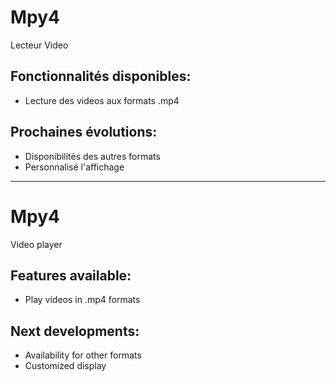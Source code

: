# Mpy4


Lecteur Video


## Fonctionnalités disponibles:

* Lecture des videos aux formats .mp4

## Prochaines évolutions:

* Disponibilités des autres formats
* Personnalisé l'affichage

----
# Mpy4

Video player


## Features available:

* Play videos in .mp4 formats

## Next developments:

* Availability for other formats
* Customized display




